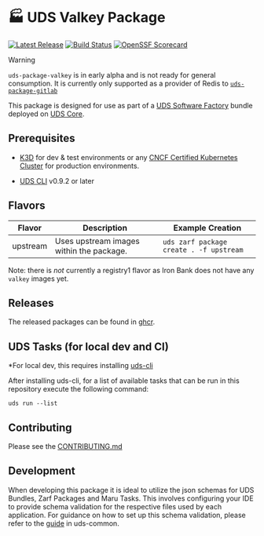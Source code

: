 # 🏭 UDS Valkey Package

[![Latest Release](https://img.shields.io/github/v/release/defenseunicorns/uds-package-valkey)](https://github.com/defenseunicorns/uds-package-valkey/releases)
[![Build Status](https://img.shields.io/github/actions/workflow/status/defenseunicorns/uds-package-valkey/tag-and-release.yaml)](https://github.com/defenseunicorns/uds-package-valkey/actions/workflows/tag-and-release.yaml)
[![OpenSSF Scorecard](https://api.securityscorecards.dev/projects/github.com/defenseunicorns/uds-package-valkey/badge)](https://api.securityscorecards.dev/projects/github.com/defenseunicorns/uds-package-valkey)

> [!WARNING]  
> `uds-package-valkey` is in early alpha and is not ready for general consumption.  It is currently only supported as a provider of Redis to [`uds-package-gitlab`](https://github.com/defenseunicorns/uds-package-gitlab)

This package is designed for use as part of a [UDS Software Factory](https://github.com/defenseunicorns/uds-software-factory) bundle deployed on [UDS Core](https://github.com/defenseunicorns/uds-core).

## Prerequisites

- [K3D](https://k3d.io/) for dev & test environments or any [CNCF Certified Kubernetes Cluster](https://www.cncf.io/training/certification/software-conformance/#logos) for production environments.

- [UDS CLI](https://github.com/defenseunicorns/uds-cli?tab=readme-ov-file#install) v0.9.2 or later

## Flavors

| Flavor | Description | Example Creation |
| ------ | ----------- | ---------------- |
| upstream | Uses upstream images within the package. | `uds zarf package create . -f upstream` |

Note: there is _not_ currently a registry1 flavor as Iron Bank does not have any `valkey` images yet.

## Releases

The released packages can be found in [ghcr](https://github.com/defenseunicorns/uds-package-valkey/pkgs/container/packages%2Fuds%valkey).

## UDS Tasks (for local dev and CI)

*For local dev, this requires installing [uds-cli](https://github.com/defenseunicorns/uds-cli?tab=readme-ov-file#install)

After installing uds-cli, for a list of available tasks that can be run in this repository execute the following command:

`uds run --list`

## Contributing

Please see the [CONTRIBUTING.md](./CONTRIBUTING.md)

## Development

When developing this package it is ideal to utilize the json schemas for UDS Bundles, Zarf Packages and Maru Tasks. This involves configuring your IDE to provide schema validation for the respective files used by each application. For guidance on how to set up this schema validation, please refer to the [guide](https://github.com/defenseunicorns/uds-common/blob/main/docs/development-ide-configuration.md) in uds-common.
